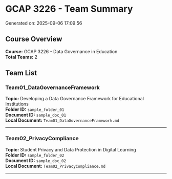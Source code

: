 # GCAP 3226 - Team Summary
Generated on: 2025-09-06 17:09:56

## Course Overview
**Course:** GCAP 3226 - Data Governance in Education  
**Total Teams:** 2

## Team List

### Team01_DataGovernanceFramework
**Topic:** Developing a Data Governance Framework for Educational Institutions  
**Folder ID:** `sample_folder_01`  
**Document ID:** `sample_doc_01`  
**Local Document:** `Team01_DataGovernanceFramework.md`

---

### Team02_PrivacyCompliance
**Topic:** Student Privacy and Data Protection in Digital Learning  
**Folder ID:** `sample_folder_02`  
**Document ID:** `sample_doc_02`  
**Local Document:** `Team02_PrivacyCompliance.md`

---

